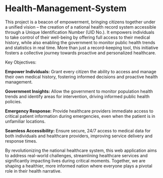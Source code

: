 # Health-Management-System

This project is a beacon of empowerment, bringing citizens together under a unified vision – the creation of a national health record system accessible through a Unique Identification Number (UID No.). It empowers individuals to take control of their well-being by offering full access to their medical history, while also enabling the government to monitor public health trends and statistics in real time. More than just a record-keeping tool, this initiative fosters a collective journey towards proactive and personalized healthcare.

Key Objectives:

**Empower Individuals:** Grant every citizen the ability to access and manage their own medical history, fostering informed decisions and proactive health management.

**Government Insights:** Allow the government to monitor population health trends and identify areas for intervention, driving informed public health policies.

**Emergency Response:** Provide healthcare providers immediate access to critical patient information during emergencies, even when the patient is in unfamiliar locations.

**Seamless Accessibility:** Ensure secure, 24/7 access to medical data for both individuals and healthcare providers, improving service delivery and response times.

By revolutionizing the national healthcare system, this web application aims to address real-world challenges, streamlining healthcare services and significantly impacting lives during critical moments. Together, we are shaping a healthier, more informed nation where everyone plays a pivotal role in their health narrative.
